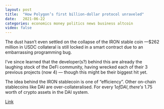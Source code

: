 ```yaml
---
layout: post
title:  "How Polygon’s first billion-dollar protocol unraveled"
date:   2021-06-22
categories: economics money politics news business altcoin
video: false
---
```


The dust hasn’t even settled on the collapse of the IRON stable coin —$262 million in USDC collateral is still locked in a smart contract due to an embarrassing programming bug.

 I’ve since learned that the developer(s?) behind this are already the laughing stock of the DeFi community, having wrecked each of their 3 previous projects (now 4) — though this might be their biggest hit yet.

 The idea behind the IRON stablecoin is one of “efficiency”. Other on-chain stablecoins like DAI are over-collateralised. For every $1 of DAI, there’s ~$1.75 worth of crypto assets in the DAI system.

[Link](//irony-97882.medium.com/the-melting-of-iron-89469b01e083)